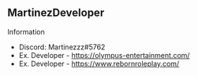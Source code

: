 ## MartinezDeveloper
Information
- Discord: Martinezzz#5762
- Ex. Developer - https://olympus-entertainment.com/ 
- Ex. Developer - https://www.rebornroleplay.com/
